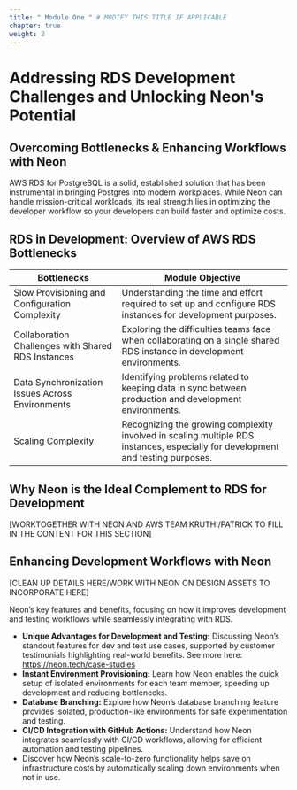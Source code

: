 ```yaml
---
title: " Module One " # MODIFY THIS TITLE IF APPLICABLE
chapter: true
weight: 2
---
```


#  Addressing RDS Development Challenges and Unlocking Neon's Potential <!-- MODIFY THIS HEADING -->
## Overcoming Bottlenecks & Enhancing Workflows with Neon 
AWS RDS for PostgreSQL is a solid, established solution that has been instrumental in bringing Postgres into modern workplaces. While Neon can handle mission-critical workloads, its real strength lies in optimizing the developer workflow so your developers can build faster and optimize costs.

## RDS in Development: Overview of AWS RDS Bottlenecks 

| Bottlenecks | Module Objective |
|-------------|-----------------|
| Slow Provisioning and Configuration Complexity | Understanding the time and effort required to set up and configure RDS instances for development purposes. |
| Collaboration Challenges with Shared RDS Instances | Exploring the difficulties teams face when collaborating on a single shared RDS instance in development environments. |
| Data Synchronization Issues Across Environments | Identifying problems related to keeping data in sync between production and development environments. |
| Scaling Complexity | Recognizing the growing complexity involved in scaling multiple RDS instances, especially for development and testing purposes. |

##  Why Neon is the Ideal Complement to RDS for Development <!-- MODIFY THIS SUBHEADING -->

[WORKTOGETHER WITH NEON AND AWS TEAM KRUTHI/PATRICK TO FILL IN THE CONTENT FOR THIS SECTION]

## Enhancing Development Workflows with Neon

[CLEAN UP DETAILS HERE/WORK WITH NEON ON DESIGN ASSETS TO INCORPORATE HERE]

Neon’s key features and benefits, focusing on how it improves development and testing workflows while seamlessly integrating with RDS.

- **Unique Advantages for Development and Testing:** Discussing Neon’s standout features for dev and test use cases, supported by customer testimonials highlighting real-world benefits. See more here: https://neon.tech/case-studies
- **Instant Environment Provisioning:** Learn how Neon enables the quick setup of isolated environments for each team member, speeding up development and reducing bottlenecks.
- **Database Branching:** Explore how Neon’s database branching feature provides isolated, production-like environments for safe experimentation and testing.
- **CI/CD Integration with GitHub Actions:** Understand how Neon integrates seamlessly with CI/CD workflows, allowing for efficient automation and testing pipelines.
- Discover how Neon’s scale-to-zero functionality helps save on infrastructure costs by automatically scaling down environments when not in use.